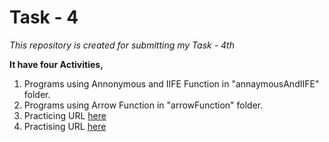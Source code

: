 # Task - 4

*This repository is created for submitting my Task - 4th*

**It have four Activities,**
1. Programs using Annonymous and IIFE Function in "annaymousAndIIFE" folder.
2. Programs using Arrow Function in "arrowFunction" folder.
3. Practicing URL [here](https://medium.com/@reach2arunprakash/www-guvi-io-zen-d395deec1373)
4. Practising URL [here](https://medium.com/@reach2arunprakash/guvi-zen-class-javascript-warm-up-programming-problems-15973c74b87f)